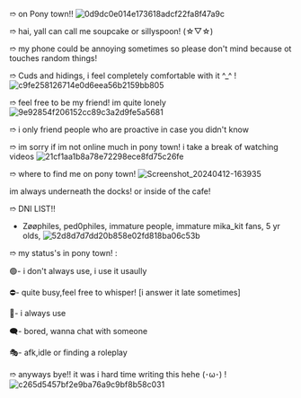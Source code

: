 
 ➱ on Pony town!!
 ![0d9dc0e014e173618adcf22fa8f47a9c](https://github.com/Sillyspoon/Sillyspoon/assets/166543687/67d2b2d8-6687-40b7-aa54-69513ae6eb4c)

 
  ➱ hai, yall can call me soupcake or sillyspoon! (⁠☆⁠▽⁠☆⁠)
 
  ➱ my phone could be annoying sometimes so please don't mind because ot touches random things!
  
  ➱ Cuds and hidings, i feel completely comfortable with it ^_^
!![c9fe258126714e0d6eea56b2159bb805](https://github.com/Sillyspoon/Sillyspoon/assets/166543687/31efc69d-8a1c-4de6-8211-c28c2a499dfe)


  
  ➱ feel free to be my friend! im quite lonely
 ![9e92854f206152cc89c3a2d9fe5a5681](https://github.com/Sillyspoon/Sillyspoon/assets/166543687/5dfc84a0-6fda-4e13-850c-177b7acfde88)


  ➱ i only friend people who are proactive in case you didn't know

  ➱ im sorry if im not online much in pony town! i take a break of watching videos
![21cf1aa1b8a78e72298ece8fd75c26fe](https://github.com/Sillyspoon/Sillyspoon/assets/166543687/b292b01d-e6e8-4ee3-8991-3b161278bb55)

 ➱ where to find me on pony town!
 ![Screenshot_20240412-163935](https://github.com/Sillyspoon/Sillyspoon/assets/166543687/b196a169-9e31-4c53-9baf-4376dcdef3af)

im always underneath the docks! or inside of the cafe!


 ➱ DNI LIST!!

- Zøøphiles, ped0philes, immature people, immature mika_kit fans, 5 yr olds,
  ![52d8d7d7dd20b858e02fd818ba06c53b](https://github.com/Sillyspoon/Sillyspoon/assets/166543687/506fe6c8-ae20-47c3-bc6d-0df7fd6b4d1c)

 

 ➱ my status's in pony town! :
 
 🟢- i don't always use, i use it usaully

 ⛔- quite busy,feel free to whisper! [i answer it late sometimes]
 
 🌙- i always use 

🗨️- bored, wanna chat with someone

🎭- afk,idle or finding a roleplay

➱ anyways bye!! it was i hard time writing this hehe (⁠･⁠ω⁠･)
!![c265d5457bf2e9ba76a9c9bf8b58c031](https://github.com/Sillyspoon/Sillyspoon/assets/166543687/12aadc8e-f0c3-4141-8583-8d50818b44f8)












 


 
